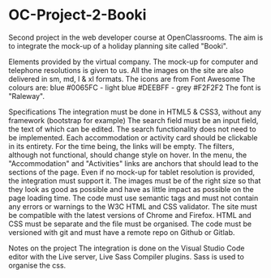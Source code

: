 # OC-Project-2-Booki


Second project in the web developer course at OpenClassrooms. The aim is to integrate the mock-up of a holiday planning site called "Booki".

Elements provided by the virtual company.
The mock-up for computer and telephone resolutions is given to us.
All the images on the site are also delivered in sm, md, l & xl formats.
The icons are from Font Awesome
The colours are: blue #0065FC - light blue #DEEBFF - grey #F2F2F2
The font is "Raleway".

Specifications
The integration must be done in HTML5 & CSS3, without any framework (bootstrap for example)
The search field must be an input field, the text of which can be edited. The search functionality does not need to be implemented.
Each accommodation or activity card should be clickable in its entirety. For the time being, the links will be empty.
The filters, although not functional, should change style on hover.
In the menu, the "Accommodation" and "Activities" links are anchors that should lead to the sections of the page.
Even if no mock-up for tablet resolution is provided, the integration must support it.
The images must be of the right size so that they look as good as possible and have as little impact as possible on the page loading time.
The code must use semantic tags and must not contain any errors or warnings to the W3C HTML and CSS validator.
The site must be compatible with the latest versions of Chrome and Firefox.
HTML and CSS must be separate and the file must be organised.
The code must be versioned with git and must have a remote repo on Github or Gitlab.

Notes on the project
The integration is done on the Visual Studio Code editor with the Live server, Live Sass Compiler plugins. 
Sass is used to organise the css. 

